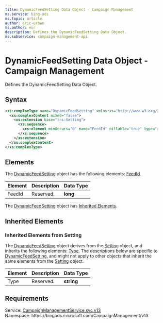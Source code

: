 ```yaml
---
title: DynamicFeedSetting Data Object - Campaign Management
ms.service: bing-ads
ms.topic: article
author: eric-urban
ms.author: eur
description: Defines the DynamicFeedSetting Data Object.
ms.subservice: campaign-management-api
---
```

# DynamicFeedSetting Data Object - Campaign Management
Defines the DynamicFeedSetting Data Object.

## Syntax
```xml
<xs:complexType name="DynamicFeedSetting" xmlns:xs="http://www.w3.org/2001/XMLSchema">
  <xs:complexContent mixed="false">
    <xs:extension base="tns:Setting">
      <xs:sequence>
        <xs:element minOccurs="0" name="FeedId" nillable="true" type="xs:long" />
      </xs:sequence>
    </xs:extension>
  </xs:complexContent>
</xs:complexType>
```

## <a name="elements"></a>Elements

The [DynamicFeedSetting](dynamicfeedsetting.md) object has the following elements: [FeedId](#feedid).

|Element|Description|Data Type|
|-----------|---------------|-------------|
|<a name="feedid"></a>FeedId|Reserved.|**long**|

The [DynamicFeedSetting](dynamicfeedsetting.md) object has [Inherited Elements](#inheritedelements).

## <a name="inheritedelements"></a>Inherited Elements

### <a name="inheritedelementssetting"></a>Inherited Elements from Setting
The [DynamicFeedSetting](dynamicfeedsetting.md) object derives from the [Setting](setting.md) object, and inherits the following elements: [Type](#type). The descriptions below are specific to [DynamicFeedSetting](dynamicfeedsetting.md), and might not apply to other objects that inherit the same elements from the [Setting](setting.md) object.  

|Element|Description|Data Type|
|-----------|---------------|-------------|
|<a name="type"></a>Type|Reserved.|**string**|

## Requirements
Service: [CampaignManagementService.svc v13](https://campaign.api.bingads.microsoft.com/Api/Advertiser/CampaignManagement/v13/CampaignManagementService.svc)  
Namespace: https\://bingads.microsoft.com/CampaignManagement/v13  

